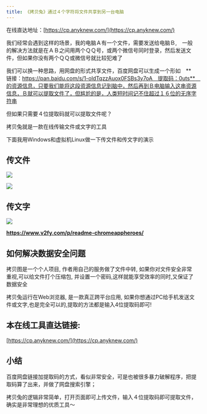 ```yaml
---
title: 《拷贝兔》通过４个字符将文件共享到另一台电脑
---
```


在线直达地址：[https://cp.anyknew.com/](https://cp.anyknew.com/)


我们经常会遇到这样的场景，我的电脑Ａ有一个文件，需要发送给电脑Ｂ,　一般的解决方法就是在ＡＢ之间用两个ＱＱ号，或两个微信号同时登录，然后发送文件，但如果你没有两个ＱＱ或微信号就比较犯难了

我们可以换一种思路，用网盘的形式共享文件，百度网盘可以生成一个形如　**链接：https://pan.baidu.com/s/1-oldTqzzAuox0FSBs3y7oA　提取码：0uts**　的资源信息，只要我们能将这段资源信息记到脑中，然后再到Ｂ电脑输入这串资源信息，Ｂ就可以提取文件了，但尴尬的是，人类短时间记不住超过１６位的无序字符串

但如果只需要４位提取码就可以提取文件呢？

拷贝兔就是一款在线传输文件或文字的工具

下面我用Windows和虚拟机Linux做一下传文件和传文字的演示

##  传文件

![](https://www.v2fy.com/asset/016-copy-tool/copy.gif)

![](https://www.v2fy.com/asset/016-copy-tool/001.png)


## 传文字


![](https://www.v2fy.com/asset/016-copy-tool/copy-txt.gif)

**https://www.v2fy.com/p/readme-chromeappheroes/**


##  如何解决数据安全问题

拷贝图是一个个人项目, 作者用自己的服务做了文件中转, 如果你对文件安全非常重视,可以给文件打个压缩包, 并设置一个密码,这样就能享受效率的同时,又保证了数据安全

拷贝兔运行在Web浏览器, 是一款真正跨平台应用, 如果你想通过PC给手机发送文件或文字,也是完全可以的,提取的方法都是输入4位提取码即可!


## 本在线工具直达链接:

[https://cp.anyknew.com/](https://cp.anyknew.com/)




## 小结

百度网盘链接加提取码的方式，看似非常安全，可是也被很多暴力破解程序，把提取码算了出来，并做了网盘搜索引擎；

拷贝兔的逻辑非常简单，打开页面即可上传文件，输入４位提取码即可提取文件，确实是非常理想的优质工具～






